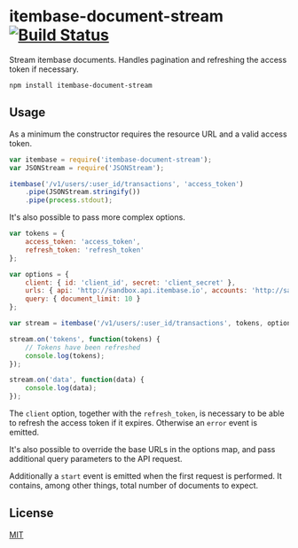 # itembase-document-stream [![Build Status](https://travis-ci.org/debitoor/itembase-document-stream.svg)](https://travis-ci.org/debitoor/itembase-document-stream)

Stream itembase documents. Handles pagination and refreshing the access token if necessary.

	npm install itembase-document-stream

## Usage

As a minimum the constructor requires the resource URL and a valid access token.

```javascript
var itembase = require('itembase-document-stream');
var JSONStream = require('JSONStream');

itembase('/v1/users/:user_id/transactions', 'access_token')
	.pipe(JSONStream.stringify())
	.pipe(process.stdout);
```

It's also possible to pass more complex options.

```javascript
var tokens = {
	access_token: 'access_token',
	refresh_token: 'refresh_token'
};

var options = {
	client: { id: 'client_id', secret: 'client_secret' },
	urls: { api: 'http://sandbox.api.itembase.io', accounts: 'http://sandbox.accounts.itembase.io' },
	query: { document_limit: 10 }
};

var stream = itembase('/v1/users/:user_id/transactions', tokens, options);

stream.on('tokens', function(tokens) {
	// Tokens have been refreshed
	console.log(tokens);
});

stream.on('data', function(data) {
	console.log(data);
});
```

The `client` option, together with the `refresh_token`, is necessary to be able to refresh the access token if it expires. Otherwise an `error` event is emitted.

It's also possible to override the base URLs in the options map, and pass additional query parameters to the API request.

Additionally a `start` event is emitted when the first request is performed. It contains, among other things, total number of documents to expect.

## License

[MIT](http://opensource.org/licenses/MIT)
